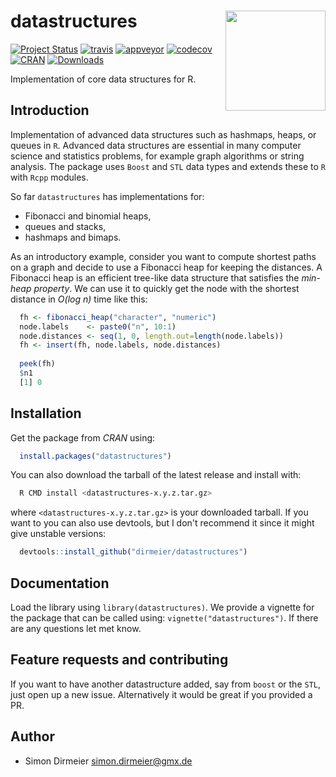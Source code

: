 # datastructures <img src="https://github.com/dirmeier/datastructures/blob/master/inst/heap/sticker.png" align="right" width="160px"/>

[![Project Status](http://www.repostatus.org/badges/latest/active.svg)](http://www.repostatus.org/#active)
[![travis](https://travis-ci.org/dirmeier/datastructures.svg?branch=master)](https://travis-ci.org/dirmeier/datastructures)
[![appveyor](https://ci.appveyor.com/api/projects/status/1li41de0xhov5gc3?svg=true)](https://ci.appveyor.com/project/dirmeier/datastructures)
[![codecov](https://codecov.io/gh/dirmeier/datastructures/branch/master/graph/badge.svg)](https://codecov.io/gh/dirmeier/datastructures)
[![CRAN](http://www.r-pkg.org/badges/version/datastructures?color=brightgreen)](https://cran.r-project.org/package=datastructures)
[![Downloads](http://cranlogs.r-pkg.org/badges/grand-total/datastructures?color=brightgreen)](https://cran.r-project.org/package=datastructures)

Implementation of core data structures for R.

## Introduction

Implementation of advanced data structures such as hashmaps, heaps, or queues in `R`.
Advanced data structures are essential in many computer science and statistics
problems, for example graph algorithms or string analysis. The package uses
`Boost` and `STL` data types and extends these to `R` with `Rcpp` modules.

So far `datastructures` has implementations for:

* Fibonacci and binomial heaps,
* queues and stacks,
* hashmaps and bimaps.

As an introductory example, consider you want to compute shortest paths on a 
graph and decide to use a Fibonacci heap for keeping the distances. A Fibonacci heap is an efficient tree-like data structure
that satisfies the *min-heap property*. We can use it to quickly get the node with the shortest distance in *O(log n)* time like this:

```R
  fh <- fibonacci_heap("character", "numeric")
  node.labels    <- paste0("n", 10:1)
  node.distances <- seq(1, 0, length.out=length(node.labels))
  fh <- insert(fh, node.labels, node.distances)
  
  peek(fh)
  $n1
  [1] 0
```

## Installation

Get the package from *CRAN* using:

```R
  install.packages("datastructures")
```

You can also download the tarball of the latest release and install with:

```bash
  R CMD install <datastructures-x.y.z.tar.gz>
```

where `<datastructures-x.y.z.tar.gz>` is your downloaded tarball. If you want 
to you can also use devtools, but I don't recommend it since it might give unstable
versions:

```R
  devtools::install_github("dirmeier/datastructures")
```

## Documentation

Load the library using `library(datastructures)`. We provide a vignette for 
the package that can be called using: `vignette("datastructures")`. If there 
are any questions let met know.

## Feature requests and contributing

If you want to have another datastructure added, say from `boost` or the `STL`,
just open up a new issue. Alternatively it would be great if you provided a PR.

## Author

* Simon Dirmeier <a href="mailto:simon.dirmeier@gmx.de">simon.dirmeier@gmx.de</a>
